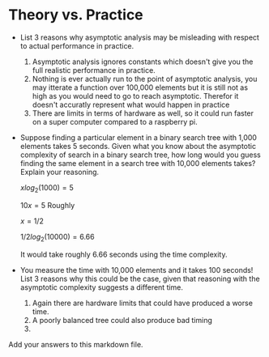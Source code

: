# Theory vs. Practice

- List 3 reasons why asymptotic analysis may be misleading with respect to
  actual performance in practice.

  1. Asymptotic analysis ignores constants which doesn't give you the full
     realistic performance in practice.
  2. Nothing is ever actually run to the point of asymptotic analysis, you may
     itterate a function over 100,000 elements but it is still not as high as
     you would need to go to reach asymptotic. Therefor it doesn't accuratly
     represent what would happen in practice
  3. There are limits in terms of hardware as well, so it could run faster on
     a super computer compared to a raspberry pi.

- Suppose finding a particular element in a binary search tree with 1,000
  elements takes 5 seconds. Given what you know about the asymptotic complexity
  of search in a binary search tree, how long would you guess finding the same
  element in a search tree with 10,000 elements takes? Explain your reasoning.

  $xlog_2(1000)=5$
  
  $10x=5$ Roughly
  
  $x=1/2$
  
  $1/2log_2(10000) = 6.66$
  
  It would take roughly 6.66 seconds using the time complexity.

- You measure the time with 10,000 elements and it takes 100 seconds! List 3
  reasons why this could be the case, given that reasoning with the asymptotic
  complexity suggests a different time.

  1. Again there are hardware limits that could have produced a worse time.
  2. A poorly balanced tree could also produce bad timing
  3. 

Add your answers to this markdown file.

